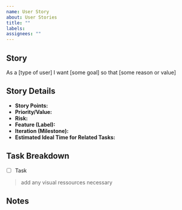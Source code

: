 ```yaml
---
name: User Story
about: User Stories
title: ""
labels: 
assignees: ""
---
```


## Story
As a [type of user] I want [some goal] so that [some reason or value]  

## Story Details
- **Story Points:** <!-- e.g., 3, 5, 8 -->
- **Priority/Value:** <!-- e.g., High, Medium, Low -->
- **Risk:** <!-- e.g., Low/Medium/High -->
- **Feature (Label):** <!-- Add the related feature label -->
- **Iteration (Milestone):** <!-- Assign the milestone -->
- **Estimated Ideal Time for Related Tasks:** <!-- e.g., 8h, 2 days -->

## Task Breakdown
- [ ] Task

> add any visual ressources necessary 


## Notes
<!-- Add any extra context, constraints, or requirements here -->


<!-- IMPORTANT WHEN CREATING AN ISSUE -->
<!-- 
- Add related labels
- Assign milestone
- Link all related commits
-->
